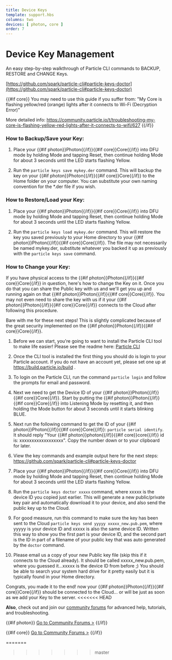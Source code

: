 ```yaml
---
title: Device Keys
template: support.hbs
columns: two
devices: [ photon, core ]
order: 7
---
```


Device Key Management
===

An easy step-by-step walkthrough of Particle CLI commands to BACKUP, RESTORE and CHANGE Keys.

[https://github.com/spark/particle-cli#particle-keys-doctor](https://github.com/spark/particle-cli#particle-keys-doctor)

{{#if core}}
You may need to use this guide if you suffer from: "My Core is flashing yellow/red (orange) lights after it connects to Wi-Fi (Decryption Error)"

More detailed info:
https://community.particle.io/t/troubleshooting-my-core-is-flashing-yellow-red-lights-after-it-connects-to-wifi/627
{{/if}}

### How to Backup/Save your Key:

1. Place your {{#if photon}}Photon{{/if}}{{#if core}}Core{{/if}} into DFU mode by holding Mode and tapping Reset, then continue holding Mode for about 3 seconds until the LED starts flashing Yellow.

2. Run the ``particle keys save mykey.der`` command. This will backup the key on your {{#if photon}}Photon{{/if}}{{#if core}}Core{{/if}} to the Home folder on your computer.  You can substitute your own naming convention for the *.der file if you wish.

### How to Restore/Load your Key:

1. Place your {{#if photon}}Photon{{/if}}{{#if core}}Core{{/if}} into DFU mode by holding Mode and tapping Reset, then continue holding Mode for about 3 seconds until the LED starts flashing Yellow.

2. Run the ``particle keys load mykey.der`` command. This will restore the key you saved previously to your Home directory to your {{#if photon}}Photon{{/if}}{{#if core}}Core{{/if}}.  The file may not necessarily be named mykey.der, substitute whatever you backed it up as previously with the ``particle keys save`` command.

### How to Change your Key:

If you have physical access to the {{#if photon}}Photon{{/if}}{{#if core}}Core{{/if}} in question, here's how to change the Key on it. Once you do that you can share the Public key with us and we'll get you up and running again on that {{#if photon}}Photon{{/if}}{{#if core}}Core{{/if}}.  You may not even need to share the key with us if it your {{#if photon}}Photon{{/if}}{{#if core}}Core{{/if}} connects to the Cloud after following this procedure.

Bare with me for these next steps! This is slightly complicated because of the great security implemented on the {{#if photon}}Photon{{/if}}{{#if core}}Core{{/if}}.

1. Before we can start, you're going to want to install the Particle CLI tool to make life easier! Please see the readme here: [Particle CLI](https://github.com/spark/particle-cli)

2. Once the CLI tool is installed the first thing you should do is login to your Particle account.  If you do not have an account yet, please set one up at https://build.particle.io/build .

3. To login on the Particle CLI, run the command `particle login` and follow the prompts for email and password.

4. Next we need to get the Device ID of your {{#if photon}}Photon{{/if}}{{#if core}}Core{{/if}}. Start by putting the {{#if photon}}Photon{{/if}}{{#if core}}Core{{/if}} into Listening Mode by resetting it, and then holding the Mode button for about 3 seconds until it starts blinking BLUE.

5. Next run the following command to get the ID of your {{#if photon}}Photon{{/if}}{{#if core}}Core{{/if}}: ``particle serial identify``. It should reply "Your {{#if photon}}photon{{/if}}{{#if core}}core{{/if}} id is: xxxxxxxxxxxxxxxxxx". Copy the number down or to your clipboard for later.

6. View the key commands and example output here for the next steps: https://github.com/spark/particle-cli#particle-keys-doctor

7. Place your {{#if photon}}Photon{{/if}}{{#if core}}Core{{/if}} into DFU mode by holding Mode and tapping Reset, then continue holding Mode for about 3 seconds until the LED starts flashing Yellow.

8. Run the ``particle keys doctor xxxxx`` command, where xxxxx is the device ID you copied just earlier. This will generate a new public/private key pair and automatically download it to your device, and also send the public key up to the Cloud.

9. For good measure, run this command to make sure the key has been sent to the Cloud ``particle keys send yyyyy xxxxx_new.pub.pem``, where yyyyy is your device ID and xxxxx is also the same device ID. Written this way to show you the first part is your device ID, and the second part is the ID in part of a filename of your public key that was auto generated by the `doctor` command.

10. Please email us a copy of your new Public key file (skip this if it connects to the Cloud already). It should be called xxxxx_new.pub.pem, where you guessed it...xxxxx is the device ID from before ;) You should be able to search your system hard drive for it pretty easily but it is typically found in your Home directory.

Congrats, you made it to the end! now your {{#if photon}}Photon{{/if}}{{#if core}}Core{{/if}} should be connected to the Cloud... or will be just as soon as we add your Key to the server.
<<<<<<< HEAD


**Also**, check out and join our [community forums](http://community.particle.io/) for advanced help, tutorials, and troubleshooting.

{{#if photon}}
[Go to Community Forums >](http://community.particle.io/c/troubleshooting)
{{/if}}

{{#if core}}
[Go to Community Forums >](http://community.particle.io/c/troubleshooting)
{{/if}}


=======
>>>>>>> master
